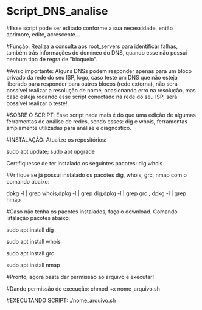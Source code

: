 # Script_DNS_analise

#Esse script pode ser editado conforme a sua necessidade, então aprimore, edite, acrescente...

#Função: Realiza a consulta aos root_servers para identificar falhas, também trás informações do domíneo do DNS, quando esse não possui nenhum tipo de regra de "bloqueio".

#Aviso importante:
Alguns DNSs podem responder apenas para um bloco privado da rede do seu ISP, logo, caso teste um DNS que não esteja liberado para responder para outros blocos (rede externa), não será possível realizar a resolução de nome, ocasionando erro na resolução, mas caso esteja rodando esse script conectado na rede do seu ISP, será possível realizar o teste!.

#SOBRE O SCRIPT:
Esse script nada mais é do que uma edição de algumas ferramentas de análise de redes, sendo esses: dig e whois, ferramentas amplamente utilizadas para análise e diagnóstico.

#INSTALAÇÃO:
Atualize os repositórios:

 sudo apt update; sudo apt upgrade
 
Certifiquesse de ter instalado os seguintes pacotes:
 dig
 whois
 
 #Vrifique se já possui instalado os pacotes dig, whois, grc, nmap com o comando abaixo:
 
  dpkg -l | grep whois;dpkg -l | grep dig;dpkg -l | grep grc ; dpkg -l | grep nmap

#Caso não tenha os pacotes instalados, faça o download. Comando istalação pacotes abaixo:
 
 sudo apt install dig 

 sudo apt install whois

 sudo apt install grc

 sudo apt install nmap

#Pronto, agora basta dar permissão ao arquivo e executar!

#Dando permissão de execução:
chmod +x nome_arquivo.sh

#EXECUTANDO SCRIPT:
./nome_arquivo.sh
